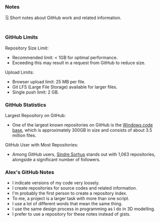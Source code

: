 ### Notes

🗒️ Short notes about GitHub work and related information.

#

### GitHub Limits

Repository Size Limit: 
- Recommended limit: < 1GB for optimal performance.
- Exceeding this may result in a request from GitHub to reduce size.

Upload Limits:
- Browser upload limit: 25 MB per file.
- Git LFS (Large File Storage) available for larger files.
- Single push limit: 2 GB.


### GitHub Statistics 

Largest Repository on GitHub:
- One of the largest known repositories on GitHub is the [Windows code base](https://devblogs.microsoft.com/bharry/the-largest-git-repo-on-the-planet/), which is approximately 300GB in size and consists of about 3.5 million files​.

GitHub User with Most Repositories:
- Among GitHub users, [Sindre Sorhus](https://github.com/sindresorhus) stands out with 1,063 repositories, alongside a significant number of followers.


### Alex's GitHub Notes

- I indicate versions of my code very loosely.
- I create repositories for source codes and related information.
- I'm probably the first person to create a repository index.
- To me, a project is a larger task with more than one script.
- I use a lot of different words that mean the same thing.
- I use the same design process in programming as I do in 3D modelling.
- I prefer to use a repository for these notes instead of gists.
